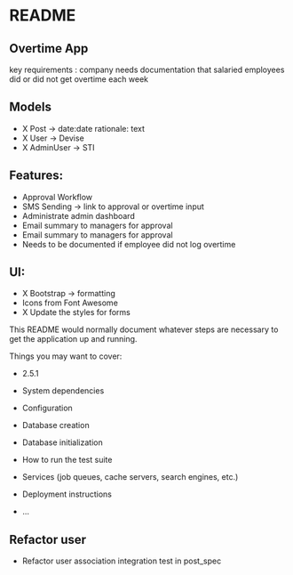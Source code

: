# README

## Overtime App

key requirements : company needs documentation that salaried employees did or did not get overtime each week
 
## Models
- X Post -> date:date rationale: text
- X User -> Devise
- X AdminUser -> STI

## Features:
- Approval Workflow
- SMS Sending -> link to approval or overtime input
- Administrate admin dashboard
- Email summary to managers for approval
- Email summary to managers for approval
- Needs to be documented if employee did not log overtime

## UI:
- X Bootstrap -> formatting
- Icons from Font Awesome
- X Update the styles for forms

This README would normally document whatever steps are necessary to get the
application up and running.

Things you may want to cover:

* 2.5.1

* System dependencies

* Configuration

* Database creation

* Database initialization

* How to run the test suite

* Services (job queues, cache servers, search engines, etc.)

* Deployment instructions

* ...

## Refactor user
- Refactor user association integration test in post_spec

